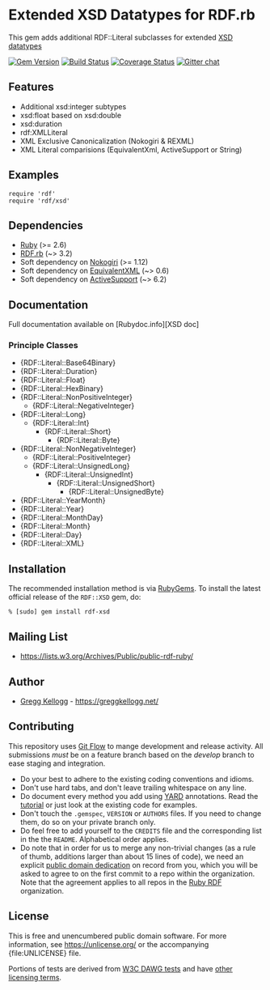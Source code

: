 # Extended XSD Datatypes for RDF.rb

This gem adds additional RDF::Literal subclasses for extended [XSD datatypes][]

[![Gem Version](https://badge.fury.io/rb/rdf-xsd.png)](https://badge.fury.io/rb/rdf-xsd)
[![Build Status](https://github.com/ruby-rdf/rdf-xsd/workflows/CI/badge.svg?branch=develop)](https://github.com/ruby-rdf/rdf-xsd/actions?query=workflow%3ACI)
[![Coverage Status](https://coveralls.io/repos/ruby-rdf/rdf-xsd/badge.svg)](https://coveralls.io/github/ruby-rdf/rdf-xsd?branch=develop)
[![Gitter chat](https://badges.gitter.im/ruby-rdf/rdf.png)](https://gitter.im/ruby-rdf/rdf)

## Features

* Additional xsd:integer subtypes
* xsd:float based on xsd:double
* xsd:duration
* rdf:XMLLiteral
* XML Exclusive Canonicalization (Nokogiri & REXML)
* XML Literal comparisions (EquivalentXml, ActiveSupport or String)

## Examples

    require 'rdf'
    require 'rdf/xsd'

## Dependencies
* [Ruby](https://ruby-lang.org/) (>= 2.6)
* [RDF.rb](https://rubygems.org/gems/rdf) (~> 3.2)
* Soft dependency on [Nokogiri](https://rubygems.org/gems/nokogiri) (>= 1.12)
* Soft dependency on [EquivalentXML](https://rubygems.org/gems/equivalent-xml) (~> 0.6)
* Soft dependency on [ActiveSupport](https://rubygems.org/gems/activesupport) (~> 6.2)

## Documentation
Full documentation available on [Rubydoc.info][XSD doc]

### Principle Classes
* {RDF::Literal::Base64Binary}
* {RDF::Literal::Duration}
* {RDF::Literal::Float}
* {RDF::Literal::HexBinary}
* {RDF::Literal::NonPositiveInteger}
  * {RDF::Literal::NegativeInteger}
* {RDF::Literal::Long}
  * {RDF::Literal::Int}
    * {RDF::Literal::Short}
      * {RDF::Literal::Byte}
* {RDF::Literal::NonNegativeInteger}
  * {RDF::Literal::PositiveInteger}
  * {RDF::Literal::UnsignedLong}
    * {RDF::Literal::UnsignedInt}
      * {RDF::Literal::UnsignedShort}
        * {RDF::Literal::UnsignedByte}
* {RDF::Literal::YearMonth}
* {RDF::Literal::Year}
* {RDF::Literal::MonthDay}
* {RDF::Literal::Month}
* {RDF::Literal::Day}
* {RDF::Literal::XML}

## Installation

The recommended installation method is via [RubyGems](https://rubygems.org/).
To install the latest official release of the `RDF::XSD` gem, do:

    % [sudo] gem install rdf-xsd

## Mailing List

* <https://lists.w3.org/Archives/Public/public-rdf-ruby/>

## Author

* [Gregg Kellogg](https://github.com/gkellogg) - <https://greggkellogg.net/>

## Contributing
This repository uses [Git Flow](https://github.com/nvie/gitflow) to mange development and release activity. All submissions _must_ be on a feature branch based on the _develop_ branch to ease staging and integration.

* Do your best to adhere to the existing coding conventions and idioms.
* Don't use hard tabs, and don't leave trailing whitespace on any line.
* Do document every method you add using [YARD][] annotations. Read the
  [tutorial][YARD-GS] or just look at the existing code for examples.
* Don't touch the `.gemspec`, `VERSION` or `AUTHORS` files. If you need to
  change them, do so on your private branch only.
* Do feel free to add yourself to the `CREDITS` file and the corresponding
  list in the the `README`. Alphabetical order applies.
* Do note that in order for us to merge any non-trivial changes (as a rule
  of thumb, additions larger than about 15 lines of code), we need an
  explicit [public domain dedication][PDD] on record from you,
  which you will be asked to agree to on the first commit to a repo within the organization.
  Note that the agreement applies to all repos in the [Ruby RDF](https://github.com/ruby-rdf/) organization.

## License

This is free and unencumbered public domain software. For more information,
see <https://unlicense.org/> or the accompanying {file:UNLICENSE} file.

Portions of tests are derived from [W3C DAWG tests](https://www.w3.org/2001/sw/DataAccess/tests/) and have [other licensing terms](https://www.w3.org/2001/sw/DataAccess/tests/data-r2/LICENSE).

[Ruby]:       https://ruby-lang.org/
[RDF]:        https://www.w3.org/RDF/
[YARD]:       https://yardoc.org/
[YARD-GS]:    https://rubydoc.info/docs/yard/file/docs/GettingStarted.md
[PDD]:              https://unlicense.org/#unlicensing-contributions
[Backports]:  https://rubygems.org/gems/backports
[XSD Datatypes]: https://www.w3.org/TR/2004/REC-xmlschema-2-20041028/#built-in-datatypes